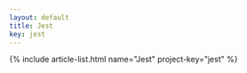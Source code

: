 ```yaml
---
layout: default
title: Jest
key: jest
---
```


{% include article-list.html name="Jest" project-key="jest" %}
